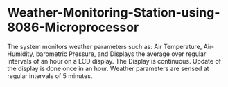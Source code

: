 # Weather-Monitoring-Station-using-8086-Microprocessor
The system monitors weather parameters such as: Air Temperature, Air-Humidity, barometric Pressure, and Displays the average over regular intervals of an hour on a LCD display. The Display is continuous. Update of the display is done once in an hour. Weather parameters are sensed at regular intervals of 5 minutes.

